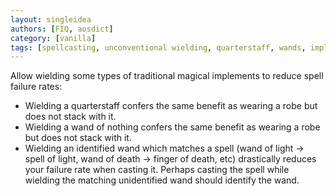 ```yaml
---
layout: singleidea
authors: [FIQ, aosdict]
category: [vanilla]
tags: [spellcasting, unconventional wielding, quarterstaff, wands, implemented in fiqhack, implemented in xnethack]
---
```

Allow wielding some types of traditional magical implements to reduce spell
failure rates:
* Wielding a quarterstaff confers the same benefit as wearing a robe but does
  not stack with it.
* Wielding a wand of nothing confers the same benefit as wearing a robe but does
  not stack with it.
* Wielding an identified wand which matches a spell (wand of light -> spell of
  light, wand of death -> finger of death, etc) drastically reduces your failure
  rate when casting it. Perhaps casting the spell while wielding the matching
  unidentified wand should identify the wand.
